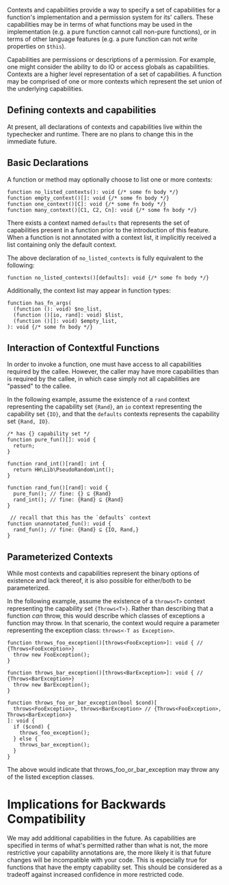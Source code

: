 Contexts and capabilities provide a way to specify a set of capabilities for a function's implementation and a permission system for its' callers. These capabilities may be in terms of what functions may be used in the implementation (e.g. a pure function cannot call non-pure functions), or in terms of other language features (e.g. a pure function can not write properties on `$this`).

Capabilities are permissions or descriptions of a permission. For example, one might consider the ability to do IO or access globals as capabilities. Contexts are a higher level representation of a set of capabilities. A function may be comprised of one or more contexts which represent the set union of the underlying capabilities.

## Defining contexts and capabilities

At present, all declarations of contexts and capabilities live within the typechecker and runtime. There are no plans to change this in the immediate future.

## Basic Declarations

A function or method may optionally choose to list one or more contexts:

```hack
function no_listed_contexts(): void {/* some fn body */}
function empty_context()[]: void {/* some fn body */}
function one_context()[C]: void {/* some fn body */}
function many_context()[C1, C2, Cn]: void {/* some fn body */}
```

There exists a context named `defaults` that represents the set of capabilities present in a function prior to the introduction of this feature. When a function is not annotated with a context list, it implicitly received a list containing only the default context.

The above declaration of `no_listed_contexts` is fully equivalent to the following:

```hack
function no_listed_contexts()[defaults]: void {/* some fn body */}
```

Additionally, the context list may appear in function types:

```hack
function has_fn_args(
  (function (): void) $no_list,
  (function ()[io, rand]: void) $list,
  (function ()[]: void) $empty_list,
): void {/* some fn body */}

```

## Interaction of Contextful Functions

In order to invoke a function, one must have access to all capabilities required by the callee. However, the caller may have more capabilities than is required by the callee, in which case simply not all capabilities are "passed" to the callee.

In the following example, assume the existence of a `rand` context representing the capability set `{Rand}`, an `io` context representing the capability set `{IO}`, and that the `defaults` contexts represents the capability set `{Rand, IO}`.

```hack
/* has {} capability set */
function pure_fun()[]: void {
  return;
}

function rand_int()[rand]: int {
  return HH\Lib\PseudoRandom\int();
}

function rand_fun()[rand]: void {
  pure_fun(); // fine: {} ⊆ {Rand}
  rand_int(); // fine: {Rand} ⊆ {Rand}
}

 // recall that this has the `defaults` context
function unannotated_fun(): void {
  rand_fun(); // fine: {Rand} ⊆ {IO, Rand,}
}
```

## Parameterized Contexts

While most contexts and capabilities represent the binary options of existence and lack thereof, it is also possible for either/both to be parameterized.

In the following example, assume the existence of a `throws<T>` context representing the capability set `{Throws<T>}`. Rather than describing that a function *can* throw, this would describe which classes of exceptions a function may throw. In that scenario, the context would require a parameter representing the exception class: `throws<-T as Exception>`.

```hack
function throws_foo_exception()[throws<FooException>]: void { // {Throws<FooException>}
  throw new FooException();
}

function throws_bar_exception()[throws<BarException>]: void { // {Throws<BarException>}
  throw new BarException();
}

function throws_foo_or_bar_exception(bool $cond)[
  throws<FooException>, throws<BarException> // {Throws<FooException>, Throws<BarException>}
]: void {
  if ($cond) {
    throws_foo_exception();
  } else {
    throws_bar_exception();
  }
}
```

The above would indicate that throws_foo_or_bar_exception may throw any of the listed exception classes.

# Implications for Backwards Compatibility

We may add additional capabilities in the future. As capabilities are specified in terms of what's permitted rather than what is not, the more restrictive your capability annotations are, the more likely it is that future changes will be incompatible with your code. This is especially true for functions that have the empty capability set. This should be considered as a tradeoff against increased confidence in more restricted code.